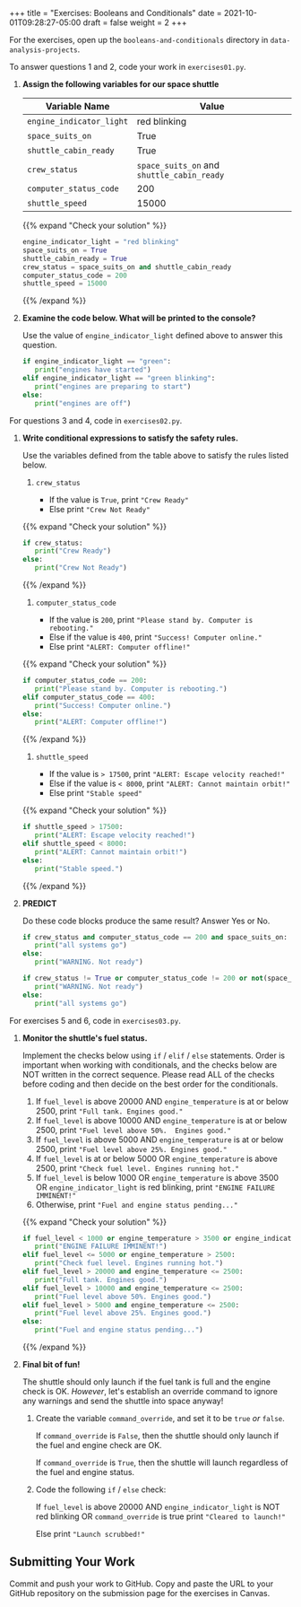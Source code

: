 +++
title = "Exercises: Booleans and Conditionals"
date = 2021-10-01T09:28:27-05:00
draft = false
weight = 2
+++

For the exercises, open up the `booleans-and-conditionals` directory in `data-analysis-projects`.

To answer questions 1 and 2, code your work in `exercises01.py`.

1. **Assign the following variables for our space shuttle**

   | Variable Name | Value |
   |---------------|-------|
   | `engine_indicator_light` | red blinking |
   | `space_suits_on` | True |
   | `shuttle_cabin_ready` | True |
   | `crew_status` | `space_suits_on` and `shuttle_cabin_ready` |
   | `computer_status_code` | 200 |
   | `shuttle_speed` | 15000 |

   {{% expand "Check your solution" %}}
   
   ```python {linenos=table}
   engine_indicator_light = "red blinking"
   space_suits_on = True
   shuttle_cabin_ready = True
   crew_status = space_suits_on and shuttle_cabin_ready
   computer_status_code = 200
   shuttle_speed = 15000
   ```

   {{% /expand %}} 

1. **Examine the code below. What will be printed to the console?**

   Use the value of `engine_indicator_light` defined above to answer this
   question.

   ```python {linenos=table}
   if engine_indicator_light == "green": 
      print("engines have started")
   elif engine_indicator_light == "green blinking": 
      print("engines are preparing to start")
   else:
      print("engines are off")
   ```

For questions 3 and 4, code in `exercises02.py`.

1. **Write conditional expressions to satisfy the safety rules.** 

   Use the variables defined from the table above to satisfy the rules listed below.

   1. `crew_status`

      - If the value is `True`, print `"Crew Ready"`
      - Else print `"Crew Not Ready"`

   {{% expand "Check your solution" %}}
   
   ```python {linenos=table}
   if crew_status:
      print("Crew Ready")
   else:
      print("Crew Not Ready")
   ```

   {{% /expand %}}

   1. `computer_status_code`

      - If the value is `200`, print
        `"Please stand by. Computer is rebooting."`
      - Else if the value is `400`, print `"Success! Computer online."`
      - Else print `"ALERT: Computer offline!"`

   {{% expand "Check your solution" %}}
   ```python {linenos=table}
   if computer_status_code == 200:
      print("Please stand by. Computer is rebooting.")
   elif computer_status_code == 400:
      print("Success! Computer online.")
   else:
      print("ALERT: Computer offline!")
   ```
   {{% /expand %}}

   1. `shuttle_speed`

      - If the value is `> 17500`, print
        `"ALERT: Escape velocity reached!"`
      - Else if the value is `< 8000`, print
        `"ALERT: Cannot maintain orbit!"`
      - Else print `"Stable speed"`

   {{% expand "Check your solution" %}}
   
   ```python {linenos=table}
   if shuttle_speed > 17500:
      print("ALERT: Escape velocity reached!")
   elif shuttle_speed < 8000:
      print("ALERT: Cannot maintain orbit!")
   else:
      print("Stable speed.")
   ```

   {{% /expand %}}

1. **PREDICT**

   Do these code blocks produce the same result? Answer Yes or No.

   ```python {linenos=table}
   if crew_status and computer_status_code == 200 and space_suits_on:
      print("all systems go")
   else:
      print("WARNING. Not ready")
   ```

   ```python {linenos=table}
   if crew_status != True or computer_status_code != 200 or not(space_suits_on):
      print("WARNING. Not ready")
   else:
      print("all systems go")
   ```

For exercises 5 and 6, code in `exercises03.py`. 

1. **Monitor the shuttle's fuel status.**

   Implement the checks below using `if` / `elif` / `else`
   statements. Order is important when working with conditionals, and the
   checks below are NOT written in the correct sequence. Please read ALL of the
   checks before coding and then decide on the best order for the conditionals.

   1. If `fuel_level` is above 20000 AND `engine_temperature` is at or below
      2500, print `"Full tank. Engines good."`
   1. If `fuel_level` is above 10000 AND `engine_temperature` is at or below
      2500, print `"Fuel level above 50%.  Engines good."`
   1. If `fuel_level` is above 5000 AND `engine_temperature` is at or below
      2500, print `"Fuel level above 25%. Engines good."`
   1. If `fuel_level` is at or below 5000 OR `engine_temperature` is above
      2500, print `"Check fuel level. Engines running hot."`
   1. If `fuel_level` is below 1000 OR `engine_temperature` is above 3500 OR
      `engine_indicator_light` is red blinking, print `"ENGINE FAILURE
      IMMINENT!"`
   1. Otherwise, print `"Fuel and engine status pending..."`

   {{% expand "Check your solution" %}}
   
   ```python {linenos=table}
   if fuel_level < 1000 or engine_temperature > 3500 or engine_indicator_light == "red blinking":
      print("ENGINE FAILURE IMMINENT!")
   elif fuel_level <= 5000 or engine_temperature > 2500:
      print("Check fuel level. Engines running hot.")
   elif fuel_level > 20000 and engine_temperature <= 2500:
      print("Full tank. Engines good.")
   elif fuel_level > 10000 and engine_temperature <= 2500:
      print("Fuel level above 50%. Engines good.")
   elif fuel_level > 5000 and engine_temperature <= 2500:
      print("Fuel level above 25%. Engines good.")
   else:
      print("Fuel and engine status pending...")
   ```

   {{% /expand %}}

1. **Final bit of fun!**

   The shuttle should only launch if the fuel tank is full and the engine check
   is OK. *However*, let's establish an override command to ignore any warnings
   and send the shuttle into space anyway!

   1. Create the variable `command_override`, and set it to be `true` *or*
      `false`.

      If `command_override` is `False`, then the shuttle should only launch
      if the fuel and engine check are OK.

      If `command_override` is `True`, then the shuttle will launch
      regardless of the fuel and engine status.

   1. Code the following `if` / `else` check:

      If `fuel_level` is above 20000 AND `engine_indicator_light` is NOT
      red blinking OR `command_override` is true print `"Cleared to
      launch!"`

      Else print `"Launch scrubbed!"`

## Submitting Your Work

Commit and push your work to GitHub. Copy and paste the URL to your GitHub repository on the submission page for the exercises in Canvas.